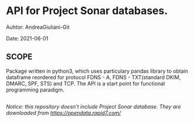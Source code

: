 # API for Project Sonar databases.

Auhtor: AndreaGiuliani-Git

Date: 2021-06-01


## SCOPE
Package written in python3, which uses particulary pandas library to obtain dataframe reordered for protocol FDNS - A, FDNS - TXT(standard DKIM, DMARC, SPF, STS) and TCP. The API is a start point for functional programming paradigm.

##
*Notice: this repository doesn't include Project Sonar database. They are downloaded from https://opendata.rapid7.com/*
